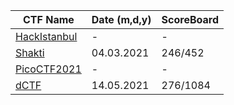 
|CTF Name| Date (m,d,y) | ScoreBoard |
|-- |--|--|
| [HackIstanbul](https://github.com/fatihsencer/ctf_lib/tree/main/hackistanbul)| - | - |
| [Shakti](https://github.com/fatihsencer/ctf_lib/tree/main/shaktictf)| 04.03.2021 | 246/452 |
| [PicoCTF2021](https://github.com/fatihsencer/ctf_lib/tree/main/picoCTF2021)| - | - |
| [dCTF](https://github.com/fatihsencer/ctf_lib/tree/main/dCTF)| 14.05.2021 | 276/1084 |

